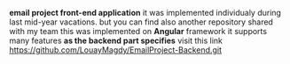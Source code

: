 **email project front-end application**
it was implemented individualy during last mid-year vacations. but you can find also another repository shared with my team 
this was implemented on **Angular** framework
it supports many features **as the backend part specifies** visit this link https://github.com/LouayMagdy/EmailProject-Backend.git
